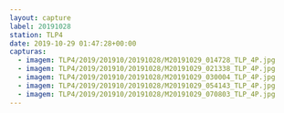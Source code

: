 ```yaml
---
layout: capture
label: 20191028
station: TLP4
date: 2019-10-29 01:47:28+00:00
capturas:
  - imagem: TLP4/2019/201910/20191028/M20191029_014728_TLP_4P.jpg
  - imagem: TLP4/2019/201910/20191028/M20191029_021338_TLP_4P.jpg
  - imagem: TLP4/2019/201910/20191028/M20191029_030004_TLP_4P.jpg
  - imagem: TLP4/2019/201910/20191028/M20191029_054143_TLP_4P.jpg
  - imagem: TLP4/2019/201910/20191028/M20191029_070803_TLP_4P.jpg
---
```

